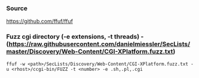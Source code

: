 ### Source
https://github.com/ffuf/ffuf  

### Fuzz cgi directory (-e extensions, -t threads) - (https://raw.githubusercontent.com/danielmiessler/SecLists/master/Discovery/Web-Content/CGI-XPlatform.fuzz.txt)
```
ffuf -w <path>/SecLists/Discovery/Web-Content/CGI-XPlatform.fuzz.txt -u <rhost>/ccgi-bin/FUZZ -t <number> -e .sh,.pl,.cgi
```

